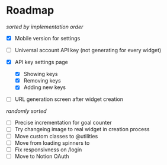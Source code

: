 # Roadmap
*sorted by implementation order*
- [X] Mobile version for settings

- [ ] Universal account API key (not generating for every widget)
- [X] API key settings page
    - [X] Showing keys
    - [X] Removing keys
    - [X] Adding new keys
- [ ] URL generation screen after widget creation

*randomly sorted*
- [ ] Precise incrementation for goal counter
- [ ] Try changeing image to real widget in creation process
- [ ] Move custom classes to @utilities 
- [ ] Move from loading spinners to 
- [ ] Fix responsivness on /login
- [ ] Move to Notion OAuth